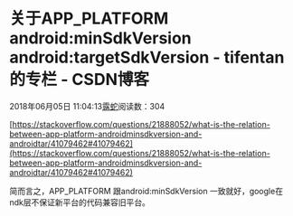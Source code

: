 # 关于APP_PLATFORM android:minSdkVersion   android:targetSdkVersion - tifentan的专栏 - CSDN博客

2018年06月05日 11:04:13[露蛇](https://me.csdn.net/tifentan)阅读数：304


[https://stackoverflow.com/questions/21888052/what-is-the-relation-between-app-platform-androidminsdkversion-and-androidtar/41079462#41079462](https://stackoverflow.com/questions/21888052/what-is-the-relation-between-app-platform-androidminsdkversion-and-androidtar/41079462#41079462)

简而言之，APP_PLATFORM 跟android:minSdkVersion 一致就好，google在ndk层不保证新平台的代码兼容旧平台。

